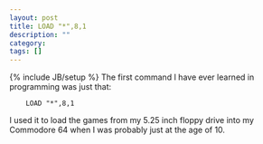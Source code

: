 ```yaml
---
layout: post
title: LOAD "*",8,1
description: ""
category: 
tags: []
---
```

{% include JB/setup %}
The first command I have ever learned in programming was just that: 

        LOAD "*",8,1

I used it to load the games from my 5.25 inch floppy drive into my Commodore 64 when I was probably just at the age of 10.
